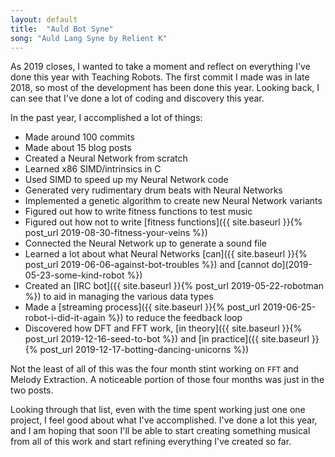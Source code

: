 ```yaml
---
layout: default
title:  "Auld Bot Syne"
song: "Auld Lang Syne by Relient K"
---
```


As 2019 closes, I wanted to take a moment and reflect on everything I've done
this year with Teaching Robots. The first commit I made was in late 2018, so
most of the development has been done this year. Looking back, I can see that
I've done a lot of coding and discovery this year.

In the past year, I accomplished a lot of things:
* Made around 100 commits
* Made about 15 blog posts
* Created a Neural Network from scratch
* Learned x86 SIMD/intrinsics in C
* Used SIMD to speed up my Neural Network code
* Generated very rudimentary drum beats with Neural Networks
* Implemented a genetic algorithm to create new Neural Network variants
* Figured out how to write fitness functions to test music
* Figured out how not to write [fitness functions]({{ site.baseurl }}{% post_url 2019-08-30-fitness-your-veins %})
* Connected the Neural Network up to generate a sound file
* Learned a lot about what Neural Networks [can]({{ site.baseurl }}{% post_url 2019-06-06-against-bot-troubles %}) and [cannot do](2019-05-23-some-kind-robot %})
* Created an [IRC bot]({{ site.baseurl }}{% post_url 2019-05-22-robotman %}) to aid in managing the various data types
* Made a [streaming process]({{ site.baseurl }}{% post_url 2019-06-25-robot-i-did-it-again %}) to reduce the feedback loop
* Discovered how DFT and FFT work, [in theory]({{ site.baseurl }}{% post_url 2019-12-16-seed-to-bot %}) and [in practice]({{ site.baseurl }}{% post_url 2019-12-17-botting-dancing-unicorns %})

Not the least of all of this was the four month stint working on `FFT` and
Melody Extraction. A noticeable portion of those four months was just in the two
posts.

Looking through that list, even with the time spent working just one one
project, I feel good about what I've accomplished. I've done a lot this year,
and I am hoping that soon I'll be able to start creating something musical from
all of this work and start refining everything I've created so far.
